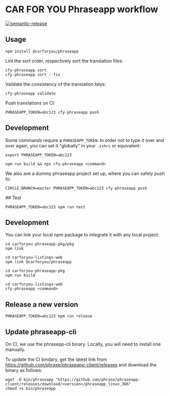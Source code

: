 # CAR FOR YOU Phraseapp workflow

[![semantic-release](https://img.shields.io/badge/%20%20%F0%9F%93%A6%F0%9F%9A%80-semantic--release-e10079.svg)](https://github.com/semantic-release/semantic-release)


## Usage
```
npm install @carforyou/phraseapp
```

Lint the sort order, respectively sort the translation files:
```
cfy-phraseapp sort
cfy-phraseapp sort --fix
```

Vaildate the consistency of the translation keys:
```
cfy-phraseapp validate
```

Push translations on CI:
```
PHRASEAPP_TOKEN=abc123 cfy-phraseapp push
```

## Development
Some commands require a `PHRASEAPP_TOKEN`. In order not to type it over and over again, you can set it "globally" in your `.zshrc` or equivalent:
```
export PHRASEAPP_TOKEN=abc123
```

```
npm run build && npx cfy-phraseapp <command>
```

We also ave a dummy phraseapp project set up, where you can safely push to:
```
CIRCLE_BRANCH=master PHRASEAPP_TOKEN=abc123 cfy-phraseapp push
```

## Test
```
PHRASEAPP_TOKEN=abc123 npm run test
```

## Development
You can link your local npm package to integrate it with any local project:
```
cd carforyou-phraseapp-pkg/pkg
npm link

cd carforyou-listings-web
npm link @carforyou/phraseapp

cd carforyou-phraseapp-pkg
npm run build

cd carforyou-listings-web
cfy-phraseapp <command>
```

## Release a new version
```
PHRASEAPP_TOKEN=abc123 npm run release
```

## Update phraseapp-cli
On CI, we use the phrasepp-cli binary. Locally, you will need to install one manually.

To update the CI bindary, get the latest link from https://github.com/phrase/phraseapp-client/releases and download the binary as follows:
```
wget -O bin/phraseapp "https://github.com/phrase/phraseapp-client/releases/download/<version>/phraseapp_linux_386"
chmod +x bin/phraseapp
```

